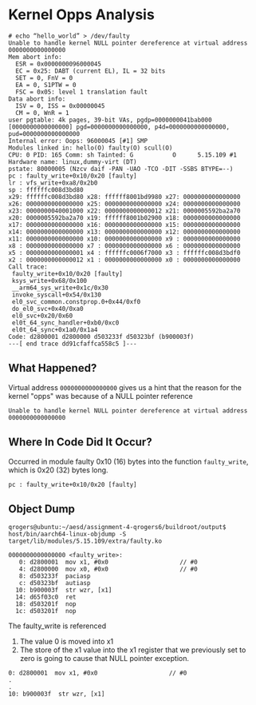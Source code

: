 # Kernel Opps Analysis

```console
# echo “hello_world” > /dev/faulty
Unable to handle kernel NULL pointer dereference at virtual address 0000000000000000
Mem abort info:
  ESR = 0x0000000096000045
  EC = 0x25: DABT (current EL), IL = 32 bits
  SET = 0, FnV = 0
  EA = 0, S1PTW = 0
  FSC = 0x05: level 1 translation fault
Data abort info:
  ISV = 0, ISS = 0x00000045
  CM = 0, WnR = 1
user pgtable: 4k pages, 39-bit VAs, pgdp=0000000041bab000
[0000000000000000] pgd=0000000000000000, p4d=0000000000000000, pud=0000000000000000
Internal error: Oops: 96000045 [#1] SMP
Modules linked in: hello(O) faulty(O) scull(O)
CPU: 0 PID: 165 Comm: sh Tainted: G           O      5.15.109 #1
Hardware name: linux,dummy-virt (DT)
pstate: 80000005 (Nzcv daif -PAN -UAO -TCO -DIT -SSBS BTYPE=--)
pc : faulty_write+0x10/0x20 [faulty]
lr : vfs_write+0xa8/0x2b0
sp : ffffffc008d3bd80
x29: ffffffc008d3bd80 x28: ffffff8001bd9980 x27: 0000000000000000
x26: 0000000000000000 x25: 0000000000000000 x24: 0000000000000000
x23: 0000000040001000 x22: 0000000000000012 x21: 0000005592ba2a70
x20: 0000005592ba2a70 x19: ffffff8001b02900 x18: 0000000000000000
x17: 0000000000000000 x16: 0000000000000000 x15: 0000000000000000
x14: 0000000000000000 x13: 0000000000000000 x12: 0000000000000000
x11: 0000000000000000 x10: 0000000000000000 x9 : 0000000000000000
x8 : 0000000000000000 x7 : 0000000000000000 x6 : 0000000000000000
x5 : 0000000000000001 x4 : ffffffc0006f7000 x3 : ffffffc008d3bdf0
x2 : 0000000000000012 x1 : 0000000000000000 x0 : 0000000000000000
Call trace:
 faulty_write+0x10/0x20 [faulty]
 ksys_write+0x68/0x100
 __arm64_sys_write+0x1c/0x30
 invoke_syscall+0x54/0x130
 el0_svc_common.constprop.0+0x44/0xf0
 do_el0_svc+0x40/0xa0
 el0_svc+0x20/0x60
 el0t_64_sync_handler+0xb0/0xc0
 el0t_64_sync+0x1a0/0x1a4
Code: d2800001 d2800000 d503233f d50323bf (b900003f) 
---[ end trace dd91cfaffca558c5 ]---
```

## What Happened?
Virtual address `0000000000000000` gives us a hint that the reason for the kernel "opps" was because of a NULL pointer reference

```console
Unable to handle kernel NULL pointer dereference at virtual address 0000000000000000
```

## Where In Code Did It Occur?
Occurred in module faulty 0x10 (16) bytes into the function `faulty_write`, which is 0x20 (32) bytes long.

```console
pc : faulty_write+0x10/0x20 [faulty]
```

## Object Dump
```console
qrogers@ubuntu:~/aesd/assignment-4-qrogers6/buildroot/output$ host/bin/aarch64-linux-objdump -S target/lib/modules/5.15.109/extra/faulty.ko
```
```console
0000000000000000 <faulty_write>:
   0: d2800001  mov x1, #0x0                    // #0
   4: d2800000  mov x0, #0x0                    // #0
   8: d503233f  paciasp
   c: d50323bf  autiasp
  10: b900003f  str wzr, [x1]
  14: d65f03c0  ret
  18: d503201f  nop
  1c: d503201f  nop

```

The faulty_write is referenced
1) The value 0 is moved into x1
2) The store of the x1 value into the x1 register that we previously set to zero is going to cause that NULL pointer exception.

```
0: d2800001  mov x1, #0x0                    // #0
.
.
10: b900003f  str wzr, [x1]
```
